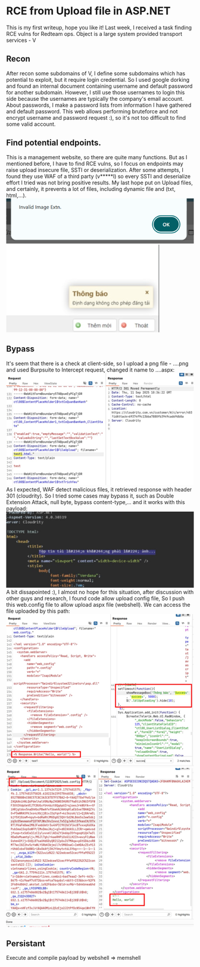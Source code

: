 # RCE from Upload file in ASP.NET
This is my first writeup, hope you like it!
Last week, I received a task finding RCE vulns for Redteam ops. Object is a large system provided transport services - V
## Recon
After recon some subdomains of V, I define some subdomains which has potential to exploit, but it require login credential. So I used google dorking and found an internal document containing username and default password for another subdomain. However, I still use those usernames to login this side because the usernames are typically the company's email account. About passwords, I make a password lists from information I have gathered and default password. This web allows performing bruteforce and not encrypt username and password request :), so it's not too difficult to find some valid account.
## Find potential endpoints.
This is a management website, so there are quite many functions. But as I mentioned before, I have to find RCE vulns, so I focus on endpoints may raise upload insecure file, SSTI or deserialization. After some attempts, I found they use WAF of a third party (v*****l) so every SSTI and deserialize effort I tried was not bring positive results. My last hope put on Upload files, and certainly, it prevents a lot of files, including dynamic file and (txt, html,...).
![Client Side detect](/assets/client-side-detect.png)
![UI](/assets/client.jpg)
## Bypass
It's seem that there is a check at client-side, so I upload a png file - ....png and used Burpsuite to Intercept request, changed it name to ....aspx:
![WAF detect](/assets/waf.jpg)
As I expected, WAF detect malicious files, it retrieved response with header 301 (cloudrity). So I tried some cases may bypass it, such as Double Extension Attack, null byte, bypass content-type,... and it works with this payload:
![Server handle](/assets/code.jpg "San Juan Mountains")
A bit dissapointed :), I almost no hope for this situation, after discussion with other guys and research, I found code allow upload config file, So I push this web.config file to allow upload aspx file (webshell).
We can access the file uploaded by this path:
![Upload web.config file](/assets/webconfig.jpg)
![Upload web.config file](/assets/success.jpg)

## Persistant
Execute and compile payload by webshell => memshell 
